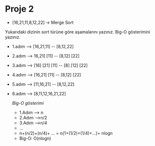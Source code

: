 # Proje 2

- [16,21,11,8,12,22] -> Merge Sort

Yukarıdaki dizinin sort türüne göre aşamalarını yazınız.
Big-O gösterimini yazınız.


- 1.adım --> [16,21,11] -- [8,12,22]
- 2.adım --> 16,21] [11] -- [8,12] [22]
- 3.adım --> [16] [21] [11] -- [8] [12] [22]
- 4.adım --> [16,21] [11] -- [8,12] [22]
- 5.adım --> [11,16,21] -- [8,12,22]
- 6.adım --> [8,11,12,16,21,22]

  *Big-O gösterimi*
  - 1.Adım --> n
  - 2.Adım -->n/2
  - 3.Adım -->n/4
  - ...
  - n+(n/2)+(n/4)+ ... = n(1+(1/2)+(1/4)+...)= nlogn
  - Big-O: O(nlogn)
